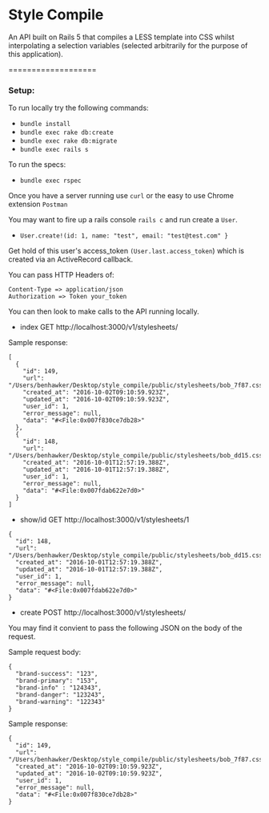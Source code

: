 
# Style Compile

An API built on Rails 5 that compiles a LESS template into CSS whilst interpolating a selection variables (selected arbitrarily for the purpose of this application).

===================

### Setup:

To run locally try the following commands:

* ```bundle install```
* ```bundle exec rake db:create```
* ```bundle exec rake db:migrate```
* ```bundle exec rails s```

To run the specs:
* ```bundle exec rspec```

Once you have a server running use `curl` or the easy to use Chrome extension `Postman`

You may want to fire up a rails console `rails c` and run create a `User`.

* ```User.create!(id: 1, name: "test", email: "test@test.com" }```

Get hold of this user's access_token `(User.last.access_token`) which is created via an ActiveRecord callback.

You can pass HTTP Headers of:
```
Content-Type => application/json
Authorization => Token your_token
```

You can then look to make calls to the API running locally.

* index
GET http://localhost:3000/v1/stylesheets/

Sample response:

```
[
  {
    "id": 149,
    "url": "/Users/benhawker/Desktop/style_compile/public/stylesheets/bob_7f87.css",
    "created_at": "2016-10-02T09:10:59.923Z",
    "updated_at": "2016-10-02T09:10:59.923Z",
    "user_id": 1,
    "error_message": null,
    "data": "#<File:0x007f830ce7db28>"
  },
  {
    "id": 148,
    "url": "/Users/benhawker/Desktop/style_compile/public/stylesheets/bob_dd15.css",
    "created_at": "2016-10-01T12:57:19.388Z",
    "updated_at": "2016-10-01T12:57:19.388Z",
    "user_id": 1,
    "error_message": null,
    "data": "#<File:0x007fdab622e7d0>"
  }
]
```

* show/id
GET http://localhost:3000/v1/stylesheets/1

```
{
  "id": 148,
  "url": "/Users/benhawker/Desktop/style_compile/public/stylesheets/bob_dd15.css",
  "created_at": "2016-10-01T12:57:19.388Z",
  "updated_at": "2016-10-01T12:57:19.388Z",
  "user_id": 1,
  "error_message": null,
  "data": "#<File:0x007fdab622e7d0>"
}
```

* create
POST http://localhost:3000/v1/stylesheets/

You may find it convient to pass the following JSON on the body of the request.

Sample request body:
```
{
  "brand-success": "123",
  "brand-primary": "153",
  "brand-info" : "124343",
  "brand-danger": "123243",
  "brand-warning": "122343"
}
```

Sample response:

```
{
  "id": 149,
  "url": "/Users/benhawker/Desktop/style_compile/public/stylesheets/bob_7f87.css",
  "created_at": "2016-10-02T09:10:59.923Z",
  "updated_at": "2016-10-02T09:10:59.923Z",
  "user_id": 1,
  "error_message": null,
  "data": "#<File:0x007f830ce7db28>"
}
```